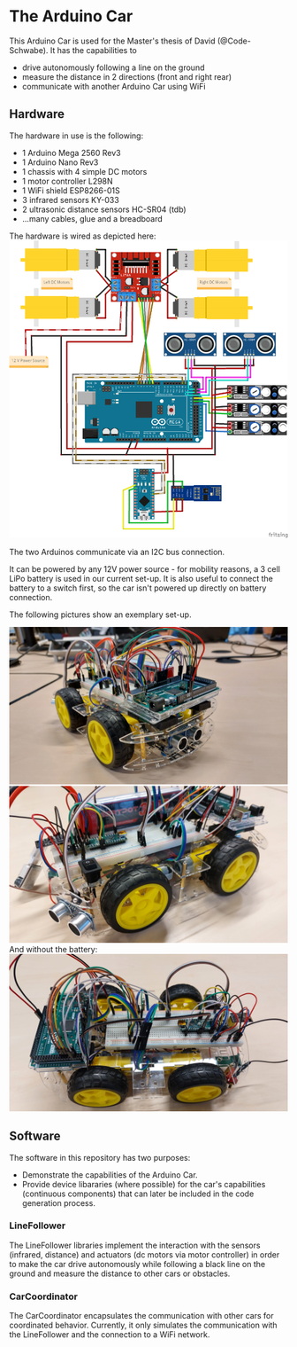# The Arduino Car

This Arduino Car is used for the Master's thesis of David (@Code-Schwabe). It has the capabilities to
* drive autonomously following a line on the ground
* measure the distance in 2 directions (front and right rear)
* communicate with another Arduino Car using WiFi

## Hardware

The hardware in use is the following:
* 1 Arduino Mega 2560 Rev3
* 1 Arduino Nano Rev3
* 1 chassis with 4 simple DC motors
* 1 motor controller L298N
* 1 WiFi shield ESP8266-01S
* 3 infrared sensors KY-033
* 2 ultrasonic distance sensors HC-SR04 (tdb)
* ...many cables, glue and a breadboard

The hardware is wired as depicted here:
![](wirings/arduino%20car.png)

The two Arduinos communicate via an I2C bus connection.

It can be powered by any 12V power source - for mobility reasons, a 3 cell LiPo battery is used in our current set-up. It is also useful to connect the battery to a switch first, so the car isn't powered up directly on battery connection.

The following pictures show an exemplary set-up.

![](fotos/car_v1_right-front-view.jpg)
![](fotos/car_v1_right-rear-view.jpg)
And without the battery:
![](fotos/car_v1_side-view_no-battery.jpg)

## Software

The software in this repository has two purposes:
* Demonstrate the capabilities of the Arduino Car.
* Provide device libararies (where possible) for the car's capabilities (continuous components) that can later be included in the code generation process.

### LineFollower

The LineFollower libraries implement the interaction with the sensors (infrared, distance) and actuators (dc motors via motor controller) in order to make the car drive autonomously while following a black line on the ground and measure the distance to other cars or obstacles.

### CarCoordinator

The CarCoordinator encapsulates the communication with other cars for coordinated behavior. Currently, it only simulates the communication with the LineFollower and the connection to a WiFi network.